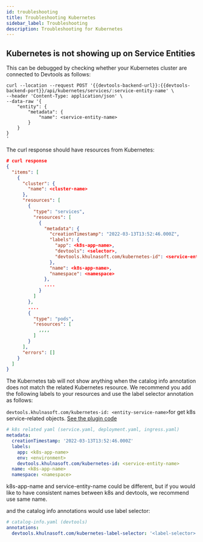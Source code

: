 ```yaml
---
id: troubleshooting
title: Troubleshooting Kubernetes
sidebar_label: Troubleshooting
description: Troubleshooting for Kubernetes
---
```


## Kubernetes is not showing up on Service Entities

This can be debugged by checking whether your Kubernetes cluster are connected
to Devtools as follows:

```curl
curl --location --request POST '{{devtools-backend-url}}:{{devtools-backend-port}}/api/kubernetes/services/:service-entity-name' \
--header 'Content-Type: application/json' \
--data-raw '{
    "entity": {
        "metadata": {
            "name": <service-entity-name>
        }
    }
}
'
```

The curl response should have resources from Kubernetes:

```json
# curl response
{
  "items": [
    {
      "cluster": {
        "name": <cluster-name>
      },
      "resources": [
        {
          "type": "services",
          "resources": [
            {
              "metadata": {
                "creationTimestamp": "2022-03-13T13:52:46.000Z",
                "labels": {
                  "app": <k8s-app-name>,
                  "devtools": <selector>,
                  "devtools.khulnasoft.com/kubernetes-id": <service-entity-name>
                },
                "name": <k8s-app-name>,
                "namespace": <namespace>
              },
              ....
            }
          ]
        },
        ....
        {
          "type": "pods",
          "resources": [
            ,,,,
          ]
        }
      ],
      "errors": []
    }
  ]
}

```

The Kubernetes tab will not show anything when the catalog info annotation does
not match the related Kubernetes resource. We recommend you add the following
labels to your resources and use the label selector annotation as follows:

`devtools.khulnasoft.com/kubernetes-id: <entity-service-name>`for get k8s service-related
objects.
[See the plugin code](https://github.com/khulnasoft/devtools/blob/a1f587c/plugins/kubernetes-backend/src/service/KubernetesFetcher.ts#L119)

```yaml
# k8s related yaml (service.yaml, deployment.yaml, ingress.yaml)
metadata:
  creationTimestamp: '2022-03-13T13:52:46.000Z'
  labels:
    app: <k8s-app-name>
    env: <environment>
    devtools.khulnasoft.com/kubernetes-id: <service-entity-name>
  name: <k8s-app-name>
  namespace: <namespace>
```

k8s-app-name and service-entity-name could be different, but if you would like
to have consistent names between k8s and devtools, we recommend use same name.

and the catalog info annotations would use label selector:

```yaml
# catalog-info.yaml (devtools)
annotations:
  devtools.khulnasoft.com/kubernetes-label-selector: '<label-selector>'
```
